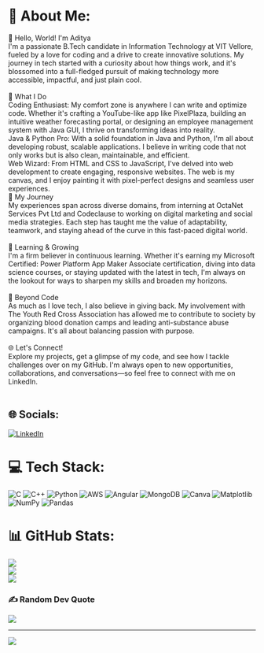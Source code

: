 # 💫 About Me:
👋 Hello, World! I'm Aditya<br>I'm a passionate B.Tech candidate in Information Technology at VIT Vellore, fueled by a love for coding and a drive to create innovative solutions. My journey in tech started with a curiosity about how things work, and it's blossomed into a full-fledged pursuit of making technology more accessible, impactful, and just plain cool.<br><br>🔧 What I Do<br>Coding Enthusiast: My comfort zone is anywhere I can write and optimize code. Whether it's crafting a YouTube-like app like PixelPlaza, building an intuitive weather forecasting portal, or designing an employee management system with Java GUI, I thrive on transforming ideas into reality.<br>Java & Python Pro: With a solid foundation in Java and Python, I'm all about developing robust, scalable applications. I believe in writing code that not only works but is also clean, maintainable, and efficient.<br>Web Wizard: From HTML and CSS to JavaScript, I've delved into web development to create engaging, responsive websites. The web is my canvas, and I enjoy painting it with pixel-perfect designs and seamless user experiences.<br>🚀 My Journey<br>My experiences span across diverse domains, from interning at OctaNet Services Pvt Ltd and Codeclause to working on digital marketing and social media strategies. Each step has taught me the value of adaptability, teamwork, and staying ahead of the curve in this fast-paced digital world.<br><br>🌱 Learning & Growing<br>I'm a firm believer in continuous learning. Whether it's earning my Microsoft Certified: Power Platform App Maker Associate certification, diving into data science courses, or staying updated with the latest in tech, I'm always on the lookout for ways to sharpen my skills and broaden my horizons.<br><br>🎯 Beyond Code<br>As much as I love tech, I also believe in giving back. My involvement with The Youth Red Cross Association has allowed me to contribute to society by organizing blood donation camps and leading anti-substance abuse campaigns. It's all about balancing passion with purpose.<br><br>🌐 Let's Connect!<br>Explore my projects, get a glimpse of my code, and see how I tackle challenges over on my GitHub. I'm always open to new opportunities, collaborations, and conversations—so feel free to connect with me on LinkedIn.<br><br>


## 🌐 Socials:
[![LinkedIn](https://img.shields.io/badge/LinkedIn-%230077B5.svg?logo=linkedin&logoColor=white)](https://linkedin.com/in/www.linkedin.com/in/kaditya123) 

# 💻 Tech Stack:
![C](https://img.shields.io/badge/c-%2300599C.svg?style=flat&logo=c&logoColor=white) ![C++](https://img.shields.io/badge/c++-%2300599C.svg?style=flat&logo=c%2B%2B&logoColor=white) ![Python](https://img.shields.io/badge/python-3670A0?style=flat&logo=python&logoColor=ffdd54) ![AWS](https://img.shields.io/badge/AWS-%23FF9900.svg?style=flat&logo=amazon-aws&logoColor=white) ![Angular](https://img.shields.io/badge/angular-%23DD0031.svg?style=flat&logo=angular&logoColor=white) ![MongoDB](https://img.shields.io/badge/MongoDB-%234ea94b.svg?style=flat&logo=mongodb&logoColor=white) ![Canva](https://img.shields.io/badge/Canva-%2300C4CC.svg?style=flat&logo=Canva&logoColor=white) ![Matplotlib](https://img.shields.io/badge/Matplotlib-%23ffffff.svg?style=flat&logo=Matplotlib&logoColor=black) ![NumPy](https://img.shields.io/badge/numpy-%23013243.svg?style=flat&logo=numpy&logoColor=white) ![Pandas](https://img.shields.io/badge/pandas-%23150458.svg?style=flat&logo=pandas&logoColor=white)
# 📊 GitHub Stats:
![](https://github-readme-stats.vercel.app/api?username=adityakskm&theme=neon&hide_border=false&include_all_commits=true&count_private=true)<br/>
![](https://github-readme-streak-stats.herokuapp.com/?user=adityakskm&theme=neon&hide_border=false)<br/>
![](https://github-readme-stats.vercel.app/api/top-langs/?username=adityakskm&theme=neon&hide_border=false&include_all_commits=true&count_private=true&layout=compact)

### ✍️ Random Dev Quote
![](https://quotes-github-readme.vercel.app/api?type=horizontal&theme=gruvbox)

---
[![](https://visitcount.itsvg.in/api?id=adityakskm&icon=10&color=7)](https://visitcount.itsvg.in)

<!-- Proudly created with GPRM ( https://gprm.itsvg.in ) -->
